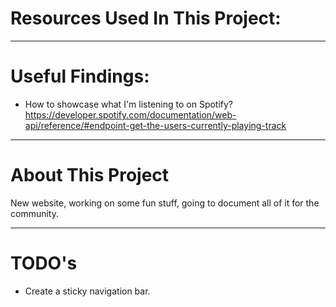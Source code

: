# Resources Used In This Project:

---
# Useful Findings:
 - How to showcase what I'm listening to on Spotify? 
 https://developer.spotify.com/documentation/web-api/reference/#endpoint-get-the-users-currently-playing-track

---
# About This Project

New website, working on some fun stuff, going to document all of it for the community. 

---
# TODO's
- Create a sticky navigation bar.